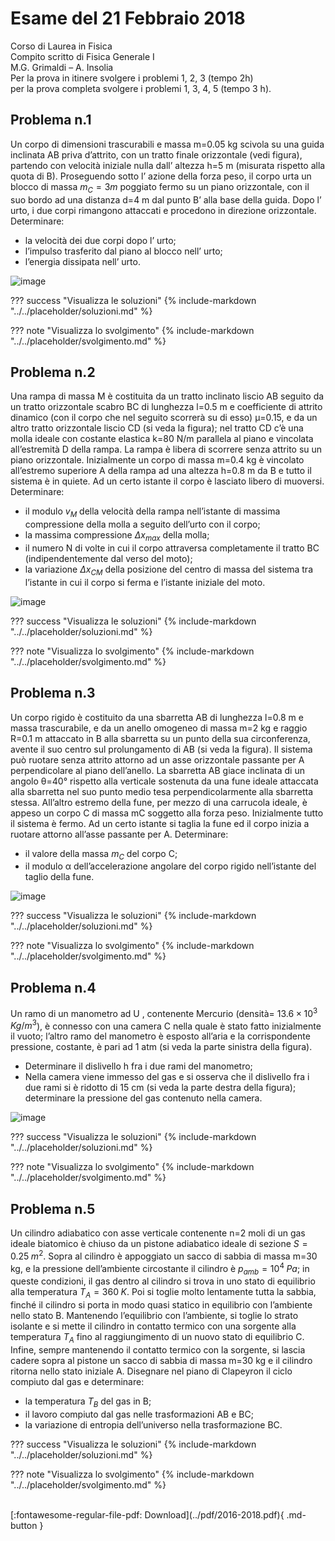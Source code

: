 # Esame del 21 Febbraio 2018
Corso di Laurea in Fisica <br>
Compito scritto di Fisica Generale I <br>
M.G. Grimaldi – A. Insolia <br>
Per la prova in itinere svolgere i problemi 1, 2, 3 (tempo 2h) <br>
per la prova completa svolgere i problemi 1, 3, 4, 5 (tempo 3 h). <br>

## Problema n.1
Un corpo di dimensioni trascurabili e massa m=0.05 kg scivola su una guida inclinata AB priva d’attrito, con un tratto finale orizzontale (vedi figura), partendo con velocità iniziale nulla dall’ altezza h=5 m (misurata rispetto alla quota di B). Proseguendo sotto l’ azione della forza peso, il corpo urta un blocco di massa $m_C=3m$ poggiato fermo su un piano orizzontale, con il suo bordo ad una distanza d=4 m dal punto B’ alla base della guida. Dopo l’ urto, i due corpi rimangono attaccati e procedono in direzione orizzontale. Determinare:

- la velocità dei due corpi dopo l’ urto;
- l’impulso trasferito dal piano al blocco nell’ urto;
- l’energia dissipata nell’ urto.

![image](https://user-images.githubusercontent.com/77018886/153271812-60fabadd-a05d-4b28-9a18-a3ca9e1bc541.png)

??? success "Visualizza le soluzioni"
    {% include-markdown "../../placeholder/soluzioni.md" %}

??? note "Visualizza lo svolgimento"
    {% include-markdown "../../placeholder/svolgimento.md" %}

## Problema n.2
Una rampa di massa M è costituita da un tratto inclinato liscio AB seguito da un tratto orizzontale scabro BC di lunghezza l=0.5 m e coefficiente di attrito dinamico (con il corpo che nel seguito scorrerà su di esso) μ=0.15, e da un altro tratto orizzontale liscio CD (si veda la figura); nel tratto CD c’è una molla ideale con costante elastica k=80 N/m parallela al piano e vincolata all’estremità D della rampa. La rampa è libera di scorrere senza attrito su un piano orizzontale. Inizialmente un corpo di massa m=0.4 kg è vincolato all’estremo superiore A della rampa ad una altezza h=0.8 m da B e tutto il sistema è in quiete. Ad un certo istante il corpo è lasciato libero di muoversi. Determinare: 

- il modulo $v_M$ della velocità della rampa nell’istante di massima compressione della molla a seguito dell’urto con il corpo; 
- la massima compressione $Δx_{max}$ della molla; 
- il numero N di volte in cui il corpo attraversa completamente il tratto BC (indipendentemente dal verso del moto); 
- la variazione $Δx_{CM }$ della posizione del centro di massa del sistema tra l’istante in cui il corpo si ferma e l’istante iniziale del moto.

![image](https://user-images.githubusercontent.com/77018886/153271890-e8372555-a4af-4978-aebf-0dea4624a957.png)

??? success "Visualizza le soluzioni"
    {% include-markdown "../../placeholder/soluzioni.md" %}

??? note "Visualizza lo svolgimento"
    {% include-markdown "../../placeholder/svolgimento.md" %}

## Problema n.3
Un corpo rigido è costituito da una sbarretta AB di lunghezza l=0.8 m e massa trascurabile, e da un anello omogeneo di massa m=2 kg e raggio R=0.1 m attaccato in B alla sbarretta su un punto della sua circonferenza, avente il suo centro sul prolungamento di AB (si veda la figura). Il sistema può ruotare senza attrito attorno ad un asse orizzontale passante per A perpendicolare al piano dell’anello. La sbarretta AB giace inclinata di un angolo θ=40° rispetto alla verticale sostenuta da una fune ideale attaccata alla sbarretta nel suo punto medio tesa perpendicolarmente alla sbarretta stessa. All’altro estremo della fune, per mezzo di una carrucola ideale, è appeso un corpo C di massa mC soggetto alla forza peso. Inizialmente tutto il sistema è fermo. Ad un certo istante si taglia la fune ed il corpo inizia a ruotare attorno all’asse passante per A. Determinare:

- il valore della massa $m_C$ del corpo C;
- il modulo α dell’accelerazione angolare del corpo rigido nell’istante del taglio della fune.

![image](https://user-images.githubusercontent.com/77018886/153271945-8e92354f-b61d-4b65-aaa4-d39f1c9b1a72.png)

??? success "Visualizza le soluzioni"
    {% include-markdown "../../placeholder/soluzioni.md" %}

??? note "Visualizza lo svolgimento"
    {% include-markdown "../../placeholder/svolgimento.md" %}

## Problema n.4
Un ramo di un manometro ad U , contenente Mercurio (densità= $13.6×10^3 \; Kg/m^3$), è connesso con una camera C nella quale è stato fatto inizialmente il vuoto; l’altro ramo del manometro è esposto all’aria e la corrispondente pressione, costante, è pari ad 1 atm (si veda la parte sinistra della figura). 

- Determinare il dislivello h fra i due rami del manometro; 
- Nella camera viene immesso del gas e si osserva che il dislivello fra i due rami si è ridotto di 15 cm (si veda la parte destra della figura); determinare la pressione del gas contenuto nella camera.

![image](https://user-images.githubusercontent.com/77018886/153271992-e2df39cb-74ed-415f-ba99-647639f3976a.png)

??? success "Visualizza le soluzioni"
    {% include-markdown "../../placeholder/soluzioni.md" %}

??? note "Visualizza lo svolgimento"
    {% include-markdown "../../placeholder/svolgimento.md" %}

## Problema n.5
Un cilindro adiabatico con asse verticale contenente n=2 moli di un gas ideale biatomico è chiuso da un pistone adiabatico ideale di sezione $S=0.25 \; m^2$. Sopra al cilindro è appoggiato un sacco di sabbia di massa m=30 kg, e la pressione dell’ambiente circostante il cilindro è $p_{amb}=10^4 \; Pa$; in queste condizioni, il gas dentro al cilindro si trova in uno stato di equilibrio alla temperatura $T_A= 360 \; K$. Poi si toglie molto lentamente tutta la sabbia, finché il cilindro si porta in modo quasi statico in equilibrio con l’ambiente nello stato B. Mantenendo l’equilibrio con l’ambiente, si toglie lo strato isolante e si mette il cilindro in contatto termico con una sorgente alla temperatura $T_A$ fino al raggiungimento di un nuovo stato di equilibrio C. Infine, sempre mantenendo il contatto termico con la sorgente, si lascia cadere sopra al pistone un sacco di sabbia di massa m=30 kg e il cilindro ritorna nello stato iniziale A. Disegnare nel piano di Clapeyron il ciclo compiuto dal gas e determinare:

- la temperatura $T_B$ del gas in B;
- il lavoro compiuto dal gas nelle trasformazioni AB e BC;
- la variazione di entropia dell’universo nella trasformazione BC.

??? success "Visualizza le soluzioni"
    {% include-markdown "../../placeholder/soluzioni.md" %}

??? note "Visualizza lo svolgimento"
    {% include-markdown "../../placeholder/svolgimento.md" %}

<br>
[:fontawesome-regular-file-pdf: Download](../pdf/2016-2018.pdf){ .md-button }